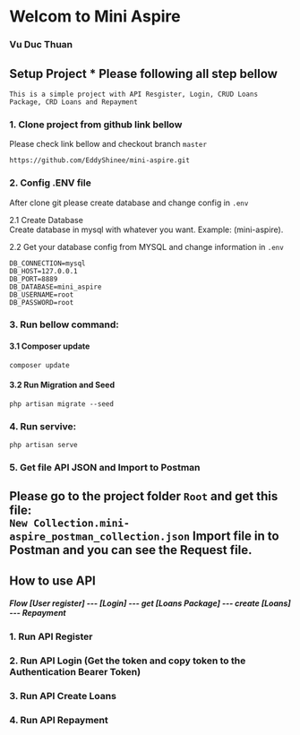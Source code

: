 # Welcom to Mini Aspire
### Vu Duc Thuan
## Setup Project * Please following all step bellow

``This is a simple project with API Resgister, Login, CRUD Loans Package, CRD Loans and Repayment``

### 1. Clone project from github link bellow
Please check link bellow and checkout branch ``master``

``https://github.com/EddyShinee/mini-aspire.git``

### 2. Config .ENV file
After clone git please create database and change config in ``.env``

2.1 Create Database\
Create database in mysql with whatever you want. Example: (mini-aspire).

2.2 Get your database config from MYSQL and change information in  ``.env``
```
DB_CONNECTION=mysql
DB_HOST=127.0.0.1
DB_PORT=8889
DB_DATABASE=mini_aspire
DB_USERNAME=root
DB_PASSWORD=root
```
### 3. Run bellow command:

#### 3.1 Composer update

``composer update``

#### 3.2 Run Migration and Seed

``php artisan migrate --seed``

### 4. Run servive:

``php artisan serve``

### 5. Get file API JSON and Import to Postman

Please go to the project folder ``Root`` and get this file: \
``New Collection.mini-aspire_postman_collection.json``
Import file in to Postman and you can see the Request file.
--------------------------------------------------------
## How to use API
##### Flow [User register] --- [Login] --- get [Loans Package] --- create [Loans] --- Repayment
### 1. Run API Register

### 2. Run API Login (Get the token and copy token to the Authentication Bearer Token)

### 3. Run API Create Loans

### 4. Run API Repayment
